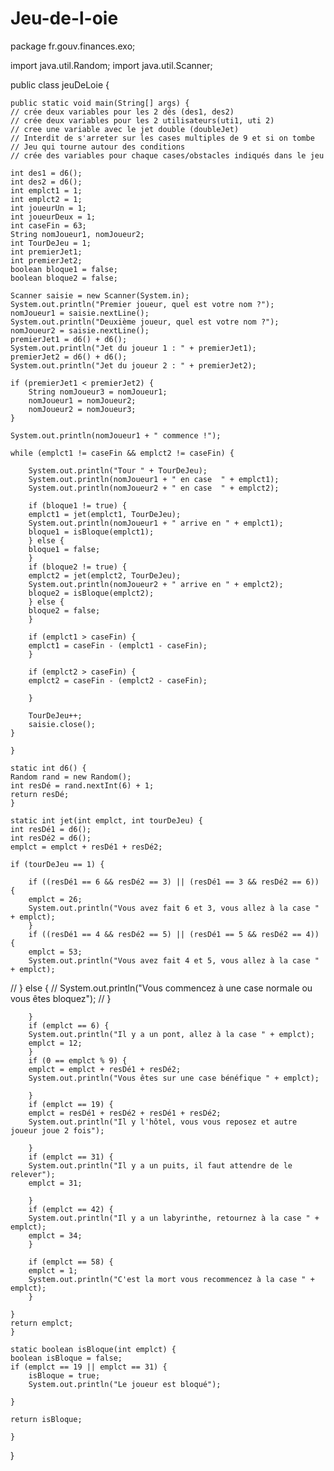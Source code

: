 # Jeu-de-l-oie
package fr.gouv.finances.exo;

import java.util.Random;
import java.util.Scanner;

public class jeuDeLoie {

    public static void main(String[] args) {
	// crée deux variables pour les 2 dés (des1, des2)
	// crée deux variables pour les 2 utilisateurs(uti1, uti 2)
	// cree une variable avec le jet double (doubleJet)
	// Interdit de s'arreter sur les cases multiples de 9 et si on tombe
	// Jeu qui tourne autour des conditions
	// crée des variables pour chaque cases/obstacles indiqués dans le jeu

	int des1 = d6();
	int des2 = d6();
	int emplct1 = 1;
	int emplct2 = 1;
	int joueurUn = 1;
	int joueurDeux = 1;
	int caseFin = 63;
	String nomJoueur1, nomJoueur2;
	int TourDeJeu = 1;
	int premierJet1;
	int premierJet2;
	boolean bloque1 = false;
	boolean bloque2 = false;

	Scanner saisie = new Scanner(System.in);
	System.out.println("Premier joueur, quel est votre nom ?");
	nomJoueur1 = saisie.nextLine();
	System.out.println("Deuxième joueur, quel est votre nom ?");
	nomJoueur2 = saisie.nextLine();
	premierJet1 = d6() + d6();
	System.out.println("Jet du joueur 1 : " + premierJet1);
	premierJet2 = d6() + d6();
	System.out.println("Jet du joueur 2 : " + premierJet2);

	if (premierJet1 < premierJet2) {
	    String nomJoueur3 = nomJoueur1;
	    nomJoueur1 = nomJoueur2;
	    nomJoueur2 = nomJoueur3;
	}

	System.out.println(nomJoueur1 + " commence !");

	while (emplct1 != caseFin && emplct2 != caseFin) {

	    System.out.println("Tour " + TourDeJeu);
	    System.out.println(nomJoueur1 + " en case  " + emplct1);
	    System.out.println(nomJoueur2 + " en case  " + emplct2);

	    if (bloque1 != true) {
		emplct1 = jet(emplct1, TourDeJeu);
		System.out.println(nomJoueur1 + " arrive en " + emplct1);
		bloque1 = isBloque(emplct1);
	    } else {
		bloque1 = false;
	    }
	    if (bloque2 != true) {
		emplct2 = jet(emplct2, TourDeJeu);
		System.out.println(nomJoueur2 + " arrive en " + emplct2);
		bloque2 = isBloque(emplct2);
	    } else {
		bloque2 = false;
	    }

	    if (emplct1 > caseFin) {
		emplct1 = caseFin - (emplct1 - caseFin);
	    }

	    if (emplct2 > caseFin) {
		emplct2 = caseFin - (emplct2 - caseFin);

	    }

	    TourDeJeu++;
	    saisie.close();
	}

    }

    static int d6() {
	Random rand = new Random();
	int resDé = rand.nextInt(6) + 1;
	return resDé;
    }

    static int jet(int emplct, int tourDeJeu) {
	int resDé1 = d6();
	int resDé2 = d6();
	emplct = emplct + resDé1 + resDé2;

	if (tourDeJeu == 1) {

	    if ((resDé1 == 6 && resDé2 == 3) || (resDé1 == 3 && resDé2 == 6)) {
		emplct = 26;
		System.out.println("Vous avez fait 6 et 3, vous allez à la case " + emplct);
	    }
	    if ((resDé1 == 4 && resDé2 == 5) || (resDé1 == 5 && resDé2 == 4)) {
		emplct = 53;
		System.out.println("Vous avez fait 4 et 5, vous allez à la case " + emplct);
//	    } else {
//		System.out.println("Vous commencez à une case normale ou vous êtes bloquez");
//	    }

	    }
	    if (emplct == 6) {
		System.out.println("Il y a un pont, allez à la case " + emplct);
		emplct = 12;
	    }
	    if (0 == emplct % 9) {
		emplct = emplct + resDé1 + resDé2;
		System.out.println("Vous êtes sur une case bénéfique " + emplct);

	    }
	    if (emplct == 19) {
		emplct = resDé1 + resDé2 + resDé1 + resDé2;
		System.out.println("Il y l'hôtel, vous vous reposez et autre joueur joue 2 fois");

	    }
	    if (emplct == 31) {
		System.out.println("Il y a un puits, il faut attendre de le relever");
		emplct = 31;

	    }
	    if (emplct == 42) {
		System.out.println("Il y a un labyrinthe, retournez à la case " + emplct);
		emplct = 34;
	    }

	    if (emplct == 58) {
		emplct = 1;
		System.out.println("C'est la mort vous recommencez à la case " + emplct);
	    }

	}
	return emplct;
    }

    static boolean isBloque(int emplct) {
	boolean isBloque = false;
	if (emplct == 19 || emplct == 31) {
	    isBloque = true;
	    System.out.println("Le joueur est bloqué");

	}

	return isBloque;

    }
}

	
